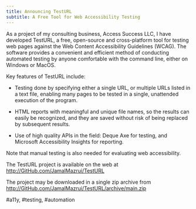 ```yaml
---
title: Announcing TestURL
subtitle: A Free Tool for Web Accessibility Testing
---
```


As a project of my consulting business, Access Success LLC, I have developed TestURL, a free, open-source and cross-platform tool for testing web pages against the Web Content Accessibility Guidelines (WCAG). The software provides a convenient and efficient method of conducting automated testing by anyone comfortable with the command line, either on Windows or MacOS.

Key features of TestURL include:

- Testing done by specifying either a single URL, or multiple URLs listed in a text file, enabling many pages to be tested in a single, unattended execution of the program.

- HTML reports with meaningful and unique file names, so the results can easily be recognized, and they are saved without risk of being replaced by subsequent results.

- Use of high quality APIs in the field: Deque Axe for testing, and Microsoft Accessibility Insights for reporting.

Note that manual testing is also needed for evaluating web accessibility.

The TestURL project is available on the web at \
<http://GitHub.com/JamalMazrui/TestURL>

The project may be downloaded in a single zip archive from \
<http://GitHub.com/JamalMazrui/TestURL/archive/main.zip>

#a11y, #testing, #automation
